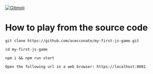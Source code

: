 <a href="https://gitmoji.dev">
  <img src="https://img.shields.io/badge/gitmoji-%20😜%20😍-FFDD67.svg?style=flat-square" alt="Gitmoji">
</a>

# How to play from the source code

`git clone https://github.com/acecconato/my-first-js-game.git`

`cd my-first-js-game`

`npm i && npm run start`

`Open the following url in a web browser: https://localhost:8081`
